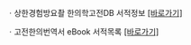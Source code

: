 ㆍ상한경험방요촬 한의학고전DB 서적정보 <a href="https://mediclassics.kr/books/30, target=_blank">[바로가기]</a>

ㆍ고전한의번역서 eBook 서적목록 <a href="https://info.mediclassics.kr/bookshelf/list/eBook/list, target=_blank">[바로가기]</a>
